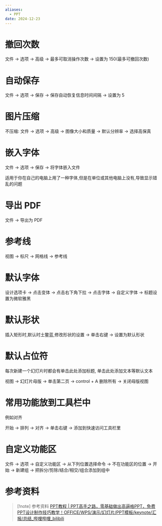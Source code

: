 ```yaml
---
aliases:
  - PPT
date: 2024-12-23
---
```


# 撤回次数

文件 -> 选项 -> 高级 -> 最多可取消操作次数 -> 设置为 150(最多可撤回次数)

# 自动保存

文件 -> 选项 -> 保存 -> 保存自动恢复信息时间间隔 -> 设置为 5

# 图片压缩

不压缩: 文件 -> 选项 -> 高级 -> 图像大小和质量 -> 默认分辨率  -> 选择高保真

# 嵌入字体

文件 -> 选项 -> 保存 -> 将字体嵌入文件

适用于你在自己的电脑上用了一种字体,但是在单位或其他电脑上没有,导致显示错乱的问题

# 导出 PDF

文件 -> 导出为 PDF

# 参考线

视图 -> 标尺 -> 网格线 -> 参考线

# 默认字体

设计选项卡  -> 点击变体 -> 点击右下角下拉 -> 点击字体 -> 自定义字体 -> 标题设置为微软雅黑

# 默认形状

插入矩形时,默认时土鳖蓝,修改形状的设置 -> 单击右键 -> 设置为默认形状

# 默认占位符

每次新建一个幻灯片时都会有单击此处添加标题, 单击此处添加文本等默认文本

视图 -> 幻灯片母版 -> 单击第二页 -> control + A 删除所有 -> 关闭母版视图

# 常用功能放到工具栏中

例如对齐

开始 -> 排列 -> 对齐 -> 单击右键 -> 添加到快速访问工具栏里

# 自定义功能区

文件 -> 选项 -> 自定义功能区 -> 从下列位置选择命令 -> 不在功能区的位置 -> 开始 -> 新建组 -> 把拆分/剪除/结合/相交/组合添加到组中

# 参考资料

> [!note] 参考资料
> [PPT教程 | PPT高手之路，零基础做出高逼格PPT，免费PPT设计制作技巧教学！OFFICE/WPS/演示/幻灯片/PPT模板/keynote/汇报/总结_哔哩哔哩_bilibili](https://www.bilibili.com/video/BV1w54y1Q7cZ/?spm_id_from=333.337.search-card.all.click&vd_source=081641abeed94aff322f0473e2c1773d)